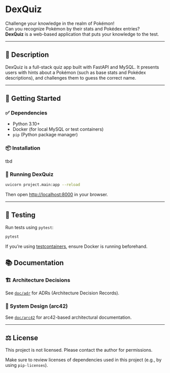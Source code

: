 # DexQuiz

Challenge your knowledge in the realm of Pokémon!  
Can you recognize Pokémon by their stats and Pokédex entries?  
**DexQuiz** is a web-based application that puts your knowledge to the test.

---

## 🧩 Description

DexQuiz is a full-stack quiz app built with FastAPI and MySQL. It presents users with hints about a Pokémon (such as base stats and Pokédex descriptions), and challenges them to guess the correct name.

---

## 🚀 Getting Started

### ✅ Dependencies

- Python 3.10+
- Docker (for local MySQL or test containers)
- `pip` (Python package manager)

### 📦 Installation

tbd

### 🏃 Running DexQuiz

```bash
uvicorn project.main:app --reload
```

Then open [http://localhost:8000](http://localhost:8000) in your browser.

---

## 🧪 Testing

Run tests using `pytest`:

```bash
pytest
```

If you’re using [testcontainers](https://pypi.org/project/testcontainers/), ensure Docker is running beforehand.


## 📚 Documentation

### 🏗️ Architecture Decisions

See [`doc/adr`](doc/adr) for ADRs (Architecture Decision Records).

### 🧱 System Design (arc42)

See [`doc/arc42`](doc/arc42) for arc42-based architectural documentation.

---

## ⚖️ License

This project is not licensed. Please contact the author for permissions.

Make sure to review licenses of dependencies used in this project (e.g., by using `pip-licenses`).
